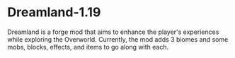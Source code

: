 # Dreamland-1.19

 Dreamland is a forge mod that aims to enhance the player's experiences while exploring the Overworld. Currently, the mod adds 3 biomes and some mobs, blocks, effects, and items to go along with each.
